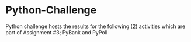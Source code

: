 # Python-Challenge
Python challenge hosts the results for the following (2) activities which are part of Assignment #3; PyBank and PyPoll
